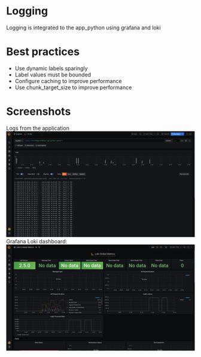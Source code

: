 # Logging
Logging is integrated to the app_python using grafana and loki

# Best practices
 - Use dynamic labels sparingly
 - Label values must be bounded
 - Configure caching to improve performance
 - Use chunk_target_size to improve performance

# Screenshots
Logs from the application
![Loki logs from app_python](screenshots/Loki1.png)
Grafana Loki dashboard:
![Loki dashboard](screenshots/Loki2.png)
